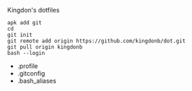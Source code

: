 Kingdon's dotfiles

```
apk add git
cd
git init
git remote add origin https://github.com/kingdonb/dot.git
git pull origin kingdonb
bash --login
```

- .profile
- .gitconfig
- .bash_aliases
